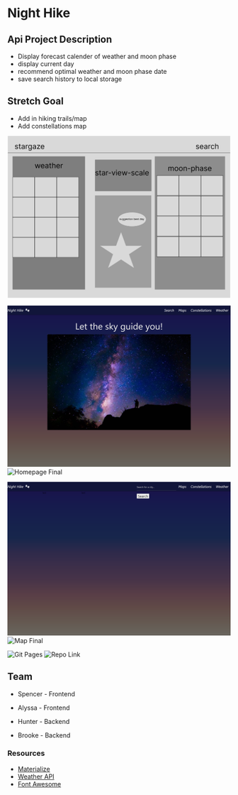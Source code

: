 # Night Hike

## Api Project Description
-   Display forecast calender of weather and moon phase
-   display current day
-   recommend optimal weather and moon phase date
-   save search history to local storage

## Stretch Goal
-   Add in hiking trails/map
-   Add constellations map

![WireFrame](./assets/images/wireframe.png)

![Homepage Start](./assets/images/homepage.png)
![Homepage Final]()

![Map Start](./assets/images/map.png)
![Map Final]()

![Git Pages]()
![Repo Link]()

## Team
-  Spencer  - Frontend
-  Alyssa   - Frontend

-  Hunter   - Backend
-  Brooke   - Backend

### Resources
-   [Materialize](https://cdnjs.cloudflare.com/ajax/libs/materialize/1.0.0/css/materialize.min.css)
-   [Weather API](http://api.openweathermap.org)
-   [Font Awesome](https://kit.fontawesome.com/73f5b40986.js)
